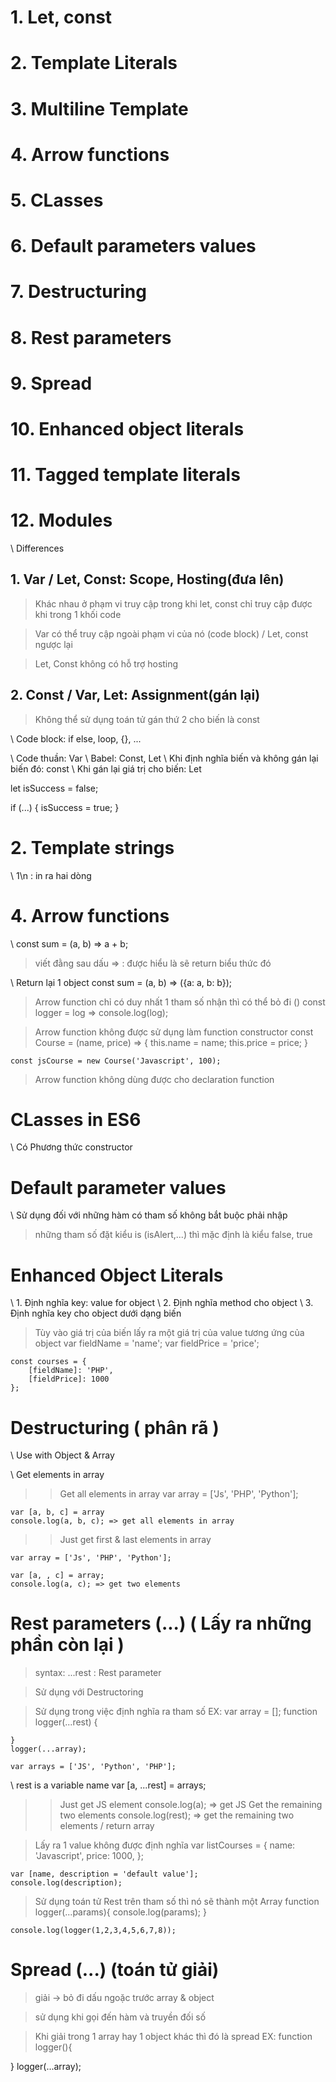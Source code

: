 # 1. Let, const
# 2. Template Literals
# 3. Multiline Template
# 4. Arrow functions
# 5. CLasses
# 6. Default parameters values
# 7. Destructuring
# 8. Rest parameters
# 9. Spread
# 10. Enhanced object literals
# 11. Tagged template literals
# 12. Modules


\\ Differences
## 1. Var / Let, Const: Scope, Hosting(đưa lên)
> Khác nhau ở phạm vi truy cập trong khi let, const chỉ truy cập được khi trong 1 khối code

> Var có thể truy cập ngoài phạm vi của nó (code block) / Let, const ngược lại

> Let, Const không có hỗ trợ hosting

## 2. Const / Var, Let: Assignment(gán lại)
> Không thể sử dụng toán tử gán thứ 2 cho biến là const

\\ Code block: if else, loop, {}, ...

\\ Code thuần: Var
\\ Babel: Const, Let
\\ Khi định nghĩa biến và không gán lại biến đó: const
\\ Khi gán lại giá trị cho biến: Let

let isSuccess = false;

if (...) {
    isSuccess = true;
}


# 2. Template strings
\\ 1\n : in ra hai dòng

# 4. Arrow functions

\\ const sum = (a, b) => a + b;
> viết đằng sau dấu => : được hiểu là sẽ return biểu thức đó

\\ Return lại 1 object
   const sum = (a, b) => ({a: a, b: b});

> Arrow function chỉ có duy nhất 1 tham số nhận thì có thể bỏ đi ()
    const logger = log => console.log(log);

> Arrow function không được sử dụng làm function constructor
    const Course = (name, price) => {
        this.name = name;
        this.price = price;
    }   

    const jsCourse = new Course('Javascript', 100);

> Arrow function không dùng được cho declaration function

# CLasses in ES6
\\ Có Phương thức constructor 

# Default parameter values
\\ Sử dụng đối với những hàm có tham số không bắt buộc phải nhập

> những tham số đặt kiểu is (isAlert,...) thì mặc định là kiểu false, true

# Enhanced Object Literals
\\ 1. Định nghĩa key: value for object
\\ 2. Định nghĩa method cho object
\\ 3. Định nghĩa key cho object dưới dạng biến

> Tùy vào giá trị của biến lấy ra một giá trị của value tương ứng của object 
    var fieldName = 'name';
    var fieldPrice = 'price';

    const courses = {
        [fieldName]: 'PHP',
        [fieldPrice]: 1000
    };

# Destructuring ( phân rã )
\\ Use with Object & Array

\\ Get elements in array
>> Get all elements in array
    var array = ['Js', 'PHP', 'Python'];

    var [a, b, c] = array 
    console.log(a, b, c); => get all elements in array

>> Just get first & last elements in array

    var array = ['Js', 'PHP', 'Python'];

    var [a, , c] = array;
    console.log(a, c); => get two elements

# Rest parameters (...) ( Lấy ra những phần còn lại )
> syntax: ...rest : Rest parameter

> Sử dụng với Destructoring

> Sử dụng trong việc định nghĩa ra tham số
EX:
    var array = [];
    function logger(...rest) {

    }
    logger(...array);

    var arrays = ['JS', 'Python', 'PHP'];
\\ rest is a variable name
    var [a, ...rest] = arrays; 
>> Just get JS element
    console.log(a); => get JS
>> Get the remaining two elements
    console.log(rest); => get the remaining two elements / return array

> Lấy ra 1 value không được định nghĩa
    var listCourses = {
    name: 'Javascript',
    price: 1000,
    };

    var [name, description = 'default value'];
    console.log(description);

> Sử dụng toán tử Rest trên tham số thì nó sẽ thành một Array
    function logger(...params){
        console.log(params);
    }

    console.log(logger(1,2,3,4,5,6,7,8));

# Spread (...) (toán tử giải)
> giải -> bỏ đi dấu ngoặc trước array & object

> sử dụng khi gọi đến hàm và truyền đối số

> Khi giải trong 1 array hay 1 object khác thì đó là spread
EX:
  function logger(){

  }
  logger(...array);